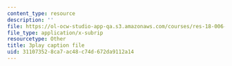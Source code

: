 ```yaml
---
content_type: resource
description: ''
file: https://ol-ocw-studio-app-qa.s3.amazonaws.com/courses/res-18-006-calculus-revisited-single-variable-calculus-fall-2010/311073528ca7ac48c74d672da9112a14_EeLD_40wDoU.srt
file_type: application/x-subrip
resourcetype: Other
title: 3play caption file
uid: 31107352-8ca7-ac48-c74d-672da9112a14
---
```

